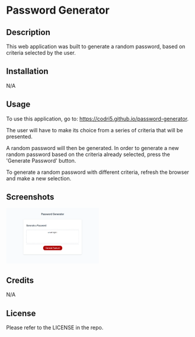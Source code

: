 # Password Generator

## Description

This web application was built to generate a random password, based on criteria selected by the user.

## Installation

N/A

## Usage

To use this application, go to: https://codri5.github.io/password-generator. 

The user will have to make its choice from a series of criteria that will be presented.

A random password will then be generated. In order to generate a new random password based on the criteria already selected, press the 'Generate Password' button. 

To generate a random password with different criteria, refresh the browser and make a new selection.

## Screenshots

<img src="assets/images/screenshot.png" width="250" height="150" alt="Password Generator"/>


## Credits

N/A

## License

Please refer to the LICENSE in the repo.

